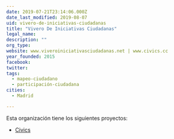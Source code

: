 ```yaml
---
date: 2019-07-21T23:14:06.000Z
date_last_modified: 2019-08-07
uid: vivero-de-iniciativas-ciudadanas
title: "Vivero De Iniciativas Ciudadanas"
legal_name: 
description: ""
org_type: 
website: www.viveroiniciativasciudadanas.net | www.civics.cc
year_founded: 2015
facebook: 
twitter: 
tags:
  - mapeo-ciudadano
  - participación-ciudadana
cities: 
  - Madrid

---
```


Esta organización tiene los siguientes proyectos:

- [Civics](/proyectos/civics)
